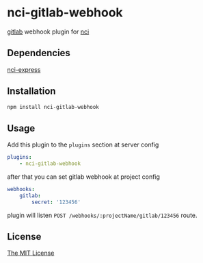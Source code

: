 # nci-gitlab-webhook

[gitlab](https://gitlab.com) webhook plugin for [nci](https://github.com/node-ci/nci)

## Dependencies

[nci-express](https://github.com/node-ci/nci-express)

## Installation

```sh
npm install nci-gitlab-webhook
```

## Usage

Add this plugin to the `plugins` section at server config
```yml
plugins:
    - nci-gitlab-webhook
```
after that you can set gitlab webhook at project config
```yml
webhooks:
    gitlab:
        secret: '123456'
```
plugin will listen `POST /webhooks/:projectName/gitlab/123456` route.

## License

[The MIT License](https://raw.githubusercontent.com/node-ci/nci-gitlab-webhook/master/LICENSE)

